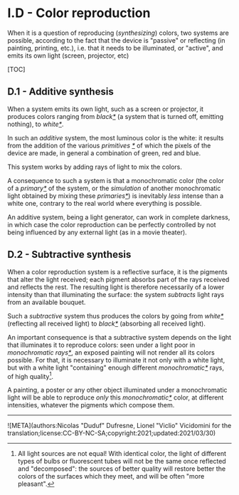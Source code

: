 # I.D - Color reproduction

When it is a question of reproducing (*synthesizing*) colors, two systems are possible, according to the fact that the device is "passive" or reflecting (in painting, printing, etc.), i.e. that it needs to be illuminated, or "active", and emits its own light (screen, projector, etc)

[TOC]

## D.1 - Additive synthesis

When a system emits its own light, such as a screen or projector, it produces colors ranging from *black[\*](ZZ-vocabulaire.md)* (a system that is turned off, emitting nothing), to *white[\*](ZZ-vocabulaire.md)*.

In such an *additive* system, the most luminous color is the white: it results from the addition of the various *primitives [\*](ZZ-vocabulaire.md)* of which the pixels of the device are made, in general a combination of green, red and blue.

This system works by adding rays of light to mix the colors.

A consequence to such a system is that a monochromatic color (the color of a *primary[\*](ZZ-vocabulaire.md)* of the system, or the *simulation* of another monochromatic light obtained by mixing these *primaries[\*](ZZ-vocabulaire.md)*) is inevitably *less* intense than a white one, contrary to the real world where everything is possible.

An additive system, being a light generator, can work in complete darkness, in which case the color reproduction can be perfectly controlled by not being influenced by any external light (as in a movie theater).

## D.2 - Subtractive synthesis

When a color reproduction system is a reflective surface, it is the pigments that alter the light received; each pigment absorbs part of the rays received and reflects the rest. The resulting light is therefore necessarily of a lower intensity than that illuminating the surface: the system *subtracts* light rays from an available bouquet.

Such a *subtractive* system thus produces the colors by going from *white[\*](ZZ-vocabulaire.md)* (reflecting all received light) to *black[\*](ZZ-vocabulaire.md)* (absorbing all received light).

An important consequence is that a subtractive system depends on the light that illuminates it to reproduce colors: seen under a light poor in *monochromatic rays[\*](ZZ-vocabulaire.md)*, an exposed painting will not render all its colors possible. For that, it is necessary to illuminate it not only with a white light, but with a white light "containing" enough different *monochromatic[\*](ZZ-vocabulaire.md)* rays, of high quality[^1].

A painting, a poster or any other object illuminated under a monochromatic light will be able to reproduce *only* this *monochromatic[\*](ZZ-vocabulaire.md)* color, at different intensities, whatever the pigments which compose them.

----

[^1]:
    All light sources are not equal! With identical color, the light of different types of bulbs or fluorescent tubes will not be the same once reflected and "decomposed": the sources of better quality will restore better the colors of the surfaces which they meet, and will be often "more pleasant".

![META](authors:Nicolas "Duduf" Dufresne, Lionel "Viclio" Vicidomini for the translation;license:CC-BY-NC-SA;copyright:2021;updated:2021/03/30)